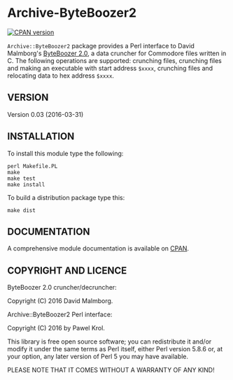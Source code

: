 Archive-ByteBoozer2
===================

[![CPAN version](https://badge.fury.io/pl/Archive-ByteBoozer2.svg)](http://search.cpan.org/~pawelkrol/Archive-ByteBoozer2/lib/Archive/ByteBoozer2.pm)

`Archive::ByteBoozer2` package provides a Perl interface to David Malmborg's [ByteBoozer 2.0](http://csdb.dk/release/?id=145031), a data cruncher for Commodore files written in C. The following operations are supported: crunching files, crunching files and making an executable with start address `$xxxx`, crunching files and relocating data to hex address `$xxxx`.

VERSION
-------

Version 0.03 (2016-03-31)

INSTALLATION
------------

To install this module type the following:

    perl Makefile.PL
    make
    make test
    make install

To build a distribution package type this:

    make dist

DOCUMENTATION
-------------

A comprehensive module documentation is available on [CPAN](http://search.cpan.org/~pawelkrol/Archive-ByteBoozer2/lib/Archive/ByteBoozer2.pm).

COPYRIGHT AND LICENCE
---------------------

ByteBoozer 2.0 cruncher/decruncher:

Copyright (C) 2016 David Malmborg.

Archive::ByteBoozer2 Perl interface:

Copyright (C) 2016 by Pawel Krol.

This library is free open source software; you can redistribute it and/or modify it under the same terms as Perl itself, either Perl version 5.8.6 or, at your option, any later version of Perl 5 you may have available.

PLEASE NOTE THAT IT COMES WITHOUT A WARRANTY OF ANY KIND!
